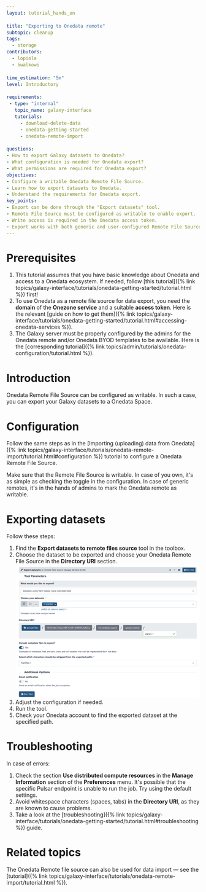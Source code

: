 ```yaml
---
layout: tutorial_hands_on

title: "Exporting to Onedata remote"
subtopic: cleanup
tags:
  - storage
contributors:
  - lopiola
  - bwalkowi

time_estimation: "5m"
level: Introductory

requirements:
 - type: "internal"
   topic_name: galaxy-interface
   tutorials:
     - download-delete-data
     - onedata-getting-started
     - onedata-remote-import

questions:
- How to export Galaxy datasets to Onedata?
- What configuration is needed for Onedata export?
- What permissions are required for Onedata export?
objectives:
- Configure a writable Onedata Remote File Source.
- Learn how to export datasets to Onedata.
- Understand the requirements for Onedata export.
key_points:
- Export can be done through the "Export datasets" tool.
- Remote File Source must be configured as writable to enable export.
- Write access is required in the Onedata access token.
- Export works with both generic and user-configured Remote File Sources.
---
```



# Prerequisites

1. This tutorial assumes that you have basic knowledge about Onedata and access 
   to a Onedata ecosystem. If needed, follow 
   [this tutorial]({% link topics/galaxy-interface/tutorials/onedata-getting-started/tutorial.html %})
   first!
2. To use Onedata as a remote file source for data export, you need the
   **domain** of the **Onezone service** and a suitable **access token**. Here
   is the relevant 
   [guide on how to get them]({% link topics/galaxy-interface/tutorials/onedata-getting-started/tutorial.html#accessing-onedata-services %}). 
3. The Galaxy server must be properly configured by the admins for the Onedata
   remote and/or Onedata BYOD templates to be available. Here is the 
   [corresponding tutorial]({% link topics/admin/tutorials/onedata-configuration/tutorial.html %}).


# Introduction

Onedata Remote File Source can be configured as writable. In such a case, you
can export your Galaxy datasets to a Onedata Space.


# Configuration

Follow the same steps as in the 
[Importing (uploading) data from Onedata]({% link topics/galaxy-interface/tutorials/onedata-remote-import/tutorial.html#configuration %})
tutorial to configure a Onedata Remote File Source.

Make sure that the Remote File Source is writable. In case of you own,
it's as simple as checking the toggle in the configuration. In case of
generic remotes, it's in the hands of admins to mark the Onedata remote
as writable.


# Exporting datasets

Follow these steps:

1. Find the **Export datasets to remote files source** tool in the toolbox.
2. Choose the dataset to be exported and choose your Onedata Remote File Source
   in the **Directory URI** section.
   ![Export dataset](../../images/onedata-remote-export/dataset-export.png)
3. Adjust the configuration if needed.
4. Run the tool.
5. Check your Onedata account to find the exported dataset at the specified path.


# Troubleshooting

In case of errors:

1. Check the section **Use distributed compute resources** in the
   **Manage Information** section of the **Preferences** menu. It's
   possible that the specific Pulsar endpoint is unable to run the
   job. Try using the default settings.
2. Avoid whitespace characters (spaces, tabs) in the **Directory URI**,
   as they are known to cause problems.
3. Take a look at the 
   [troubleshooting]({% link topics/galaxy-interface/tutorials/onedata-getting-started/tutorial.html#troubleshooting %}) 
   guide.


# Related topics

The Onedata Remote file source can also be used for data import — see the 
[tutorial]({% link topics/galaxy-interface/tutorials/onedata-remote-import/tutorial.html %}).
